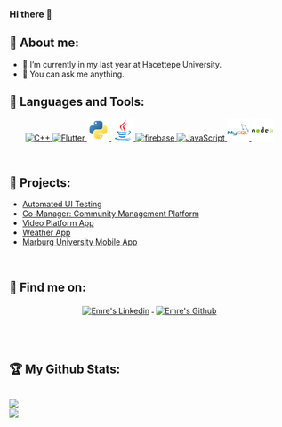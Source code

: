 ### Hi there 👋

## :boy: About me:
- 🔭 I’m currently in my last year at Hacettepe University.
- 💬 You can ask me anything.

## 🧰 Languages and Tools:

<p align="center">
 <a href="https://www.cplusplus.com/" target="_blank"> <img src="https://raw.githubusercontent.com/jmnote/z-icons/master/svg/cpp.svg" alt="C++" width="40" height="40"/> </a>
 <a href="https://flutter.dev/" target="_blank"> <img src="https://cdn.icon-icons.com/icons2/2107/PNG/512/file_type_flutter_icon_130599.png" alt="Flutter" width="40" height="40"/> </a>
 <a href="https://www.python.org" target="_blank"> <img src="https://raw.githubusercontent.com/devicons/devicon/master/icons/python/python-original.svg" alt="python" width="40" height="40"/> </a> 
 <a href="https://www.java.com" target="_blank"> <img src="https://raw.githubusercontent.com/devicons/devicon/master/icons/java/java-original.svg" alt="java" width="40" height="40"/> </a> 
 <a href="https://firebase.google.com/" target="_blank"> <img src="https://www.vectorlogo.zone/logos/firebase/firebase-icon.svg" alt="firebase" width="40" height="40"/> </a> 
<a href="https://www.javascript.com/" target="_blank"> <img src="https://raw.githubusercontent.com/jmnote/z-icons/master/svg/javascript.svg" alt="JavaScript" width="40" height="40"/> </a> 
 <a href="https://www.mysql.com/" target="_blank"> <img src="https://raw.githubusercontent.com/devicons/devicon/master/icons/mysql/mysql-original-wordmark.svg" alt="mysql" width="40" height="40"/> </a> 
 <a href="https://nodejs.org" target="_blank"> <img src="https://raw.githubusercontent.com/devicons/devicon/master/icons/nodejs/nodejs-original-wordmark.svg" alt="nodejs" width="40" height="40"/> </a>
</p>
<br />

## :hammer: Projects:
- <a href="#">Automated UI Testing</a>
- <a href="#">Co-Manager: Community Management Platform</a>
- <a href="https://github.com/yey-R/video-browse">Video Platform App</a>
- <a href="https://github.com/yey-R/weather-app">Weather App</a>
- <a href="https://github.com/rukavichka/SP22_Gruppe_Assmann_Kizik_Mandt_Yazici">Marburg University Mobile App</a>


<br />

##  :email: Find me on:
<p align="center">
<a href="https://www.linkedin.com/in/yeeyazici/">
  <img align="center" alt="Emre's Linkedin" height="40" style="vertical-align:top; margin:4px" src="https://cdn.jsdelivr.net/npm/simple-icons@v3/icons/linkedin.svg" />
</a>
<a href="https://github.com/yey-R">
  <img align="center" alt="Emre's Github" height="40" style="vertical-align:top; margin:4px" src="https://cdn.jsdelivr.net/npm/simple-icons@v3/icons/github.svg" color="white"/>
</a>
<p/>

<br/>
<br/>



## :trophy: My Github Stats:
<div align="center">
<br />
<a href="https://github-readme-stats.vercel.app/api?username=yey-R&theme=radical">
  <img  align="left" src="https://github-readme-stats.vercel.app/api?username=yey-R&theme=radical" />
</a>
<br />
<a href="https://github-readme-stats.vercel.app/api/top-langs/?username=yey-R&theme=radical">
  <img align="left" height="250" src="https://github-readme-stats.vercel.app/api/top-langs/?username=yey-R&theme=radical" />
</a>
</div>
